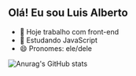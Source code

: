 ## Olá! Eu sou Luis Alberto

- 🔭 Hoje trabalho com front-end
- 🌱 Estudando JavaScript
- 😄 Pronomes: ele/dele


![Anurag's GitHub stats](https://github-readme-stats.vercel.app/api?username=Oluiscruz&show_icons=true&theme=tokyonight)
